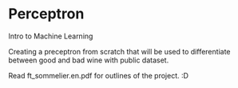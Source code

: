# Perceptron
Intro to Machine Learning

Creating a preceptron from scratch that will be used to differentiate between good and bad wine with public dataset.

Read ft_sommelier.en.pdf for outlines of the project. :D
